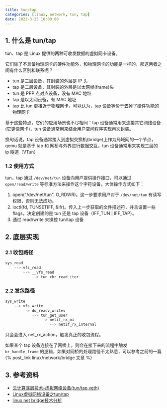 ```yaml
---
title: tun/tap
categories: [linux, network, tun, tap]
date: 2022-3-25 10:09:00
---
```


## 1. 什么是 tun/tap

tun、tap 是 Linux 提供的两种可收发数据的虚拟网卡设备。

它们除了不具备物理网卡的硬件功能外，和物理网卡的功能是一样的，那这两者之间有什么区别和联系呢？

- tun 是三层设备，其封装的外层是 IP 头
- tap 是二层设备，其封装的外层是以太网帧(frame)头
- tun 是 PPP 点对点设备，没有 MAC 地址
- tap 是以太网设备，有 MAC 地址
- tap 比 tun 更接近于物理网卡，可以认为，tap 设备等价于去掉了硬件功能的物理网卡

基于这些特点，它们的应用场景也不尽相同：tap 设备通常用来连接其它网络设备(它更像网卡)，tun 设备通常用来结合用户空间程序实现再次封装。

换句话说，tap 设备通常接入到虚拟交换机(bridge)上作为局域网的一个节点，qemu 就是基于 tap 和 网桥与外界进行数据交互，tun 设备通常用来实现三层的 ip 隧道（VTun）


### 1.2 使用方式

tun，tap 通过 `/dev/net/tun` 设备向用户提供操作接口，可以通过 `open/read/write` 等标准方法来操作这个字符设备，大体操作方式如下：

1. open("/dev/net/tun", O_RDWR)。这一步要求用户对于 `/dev/net/tun` 有读写权限，否则无法成功。
2. ioctl(fd, TUNSETIFF, &ifr)。传入上一步获取的文件描述符，并且设置一些 flags，决定创建的是 tun 还是 tap 设备（IFF_TUN | IFF_TAP）。
3. 通过 read/write 来操控 tun/tap 设备



## 2. 底层实现


### 2.1 收包路径

```c
sys_read
    --> vfs_read
        --> __vfs_read
            --> tun_chr_read_iter
```

### 2.2 发包路径

```c
sys_write
    --> vfs_write
        --> do_readv_writev
            --> tun_get_user
                --> netif_rx_ni
                    --> netif_rx_internal
```

只会会进入 net_rx_action，触发真正的收包流程。

如果某个 tap 设备连接在了网桥上，则会在接下来的流程中触发 `br_handle_frame` 的逻辑，如果对网桥的处理路径不太熟悉，可以参考之前的一篇{% post_link linux/network/bridge 文章 %}


## 3. 参考资料

- [云计算底层技术-虚拟网络设备(tun/tap,veth)](https://opengers.github.io/openstack/openstack-base-virtual-network-devices-tuntap-veth/)
- [Linux虚拟网络设备之tun/tap](https://segmentfault.com/a/1190000009249039)
- [linux net bridge技术分析](https://cloud.tencent.com/developer/article/1087504)
